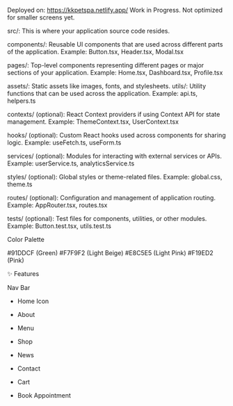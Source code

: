 Deployed on: https://kkpetspa.netlify.app/
Work in Progress. Not optimized for smaller screens yet.


src/: This is where your application source code resides.

components/: Reusable UI components that are used across different parts of the application.
Example: Button.tsx, Header.tsx, Modal.tsx

pages/: Top-level components representing different pages or major sections of your application.
Example: Home.tsx, Dashboard.tsx, Profile.tsx

assets/: Static assets like images, fonts, and stylesheets.
utils/: Utility functions that can be used across the application.
Example: api.ts, helpers.ts

contexts/ (optional): React Context providers if using Context API for state management.
Example: ThemeContext.tsx, UserContext.tsx

hooks/ (optional): Custom React hooks used across components for sharing logic.
Example: useFetch.ts, useForm.ts

services/ (optional): Modules for interacting with external services or APIs.
Example: userService.ts, analyticsService.ts

styles/ (optional): Global styles or theme-related files.
Example: global.css, theme.ts

routes/ (optional): Configuration and management of application routing.
Example: AppRouter.tsx, routes.tsx

tests/ (optional): Test files for components, utilities, or other modules.
Example: Button.test.tsx, utils.test.ts

Color Palette

#91DDCF (Green)
#F7F9F2 (Light Beige)
#E8C5E5 (Light Pink)
#F19ED2 (Pink)

✨ Features

Nav Bar

- Home Icon
- About
- Menu
- Shop
- News
- Contact

- Cart
- Book Appointment

